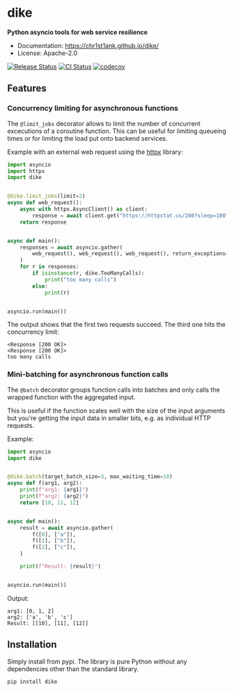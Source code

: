 # dike

**Python asyncio tools for web service resilience**

* Documentation: <https://chr1st1ank.github.io/dike/>
* License: Apache-2.0

[<img src="https://img.shields.io/pypi/v/dike.svg" alt="Release Status">](https://pypi.python.org/pypi/dike)
[<img src="https://github.com/chr1st1ank/dike/actions/workflows/test.yml/badge.svg?branch=main" alt="CI Status">](https://github.com/chr1st1ank/dike/actions)
[![codecov](https://codecov.io/gh/chr1st1ank/dike/branch/main/graph/badge.svg?token=4oBkRHXbfa)](https://codecov.io/gh/chr1st1ank/dike)


## Features

### Concurrency limiting for asynchronous functions
The `@limit_jobs` decorator allows to limit the number of concurrent excecutions of a coroutine 
function. This can be useful for limiting queueing times or for limiting the load put
onto backend services.

Example with an external web request using the [httpx](https://github.com/encode/httpx) library:

```python
import asyncio
import httpx
import dike


@dike.limit_jobs(limit=2)
async def web_request():
    async with httpx.AsyncClient() as client:
        response = await client.get("https://httpstat.us/200?sleep=100")
    return response


async def main():
    responses = await asyncio.gather(
        web_request(), web_request(), web_request(), return_exceptions=True
    )
    for r in responses:
        if isinstance(r, dike.TooManyCalls):
            print("too many calls")
        else:
            print(r)


asyncio.run(main())
```

The output shows that the first two requests succeed. The third one hits the concurrency limit:
```
<Response [200 OK]>
<Response [200 OK]>
too many calls
```

### Mini-batching for asynchronous function calls
The `@batch` decorator groups function calls into batches and only calls the wrapped function 
with the aggregated input.

This is useful if the function scales well with the size of the input arguments but you're
getting the input data in smaller bits, e.g. as individual HTTP requests.

Example:

```python
import asyncio
import dike


@dike.batch(target_batch_size=3, max_waiting_time=10)
async def f(arg1, arg2):
    print(f"arg1: {arg1}")
    print(f"arg2: {arg2}")
    return [10, 11, 12]


async def main():
    result = await asyncio.gather(
        f([0], ["a"]),
        f([1], ["b"]),
        f([2], ["c"]),
    )

    print(f"Result: {result}")


asyncio.run(main())
```

Output:
```
arg1: [0, 1, 2]
arg2: ['a', 'b', 'c']
Result: [[10], [11], [12]]
```

## Installation
Simply install from pypi. The library is pure Python without any dependencies other than the
standard library.
```
pip install dike
```
